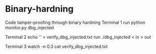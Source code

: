 # Binary-hardning
Code tamper-proofing through binary hardning
Terminal 1
run python monitor.py dbg_injected

Terminal 2
echo '' > verify_dbg_injected.txt
run ./dbg_injected < in > out

Terminal 3
watch -n 0.3 cat verify_dbg_injected.txt
